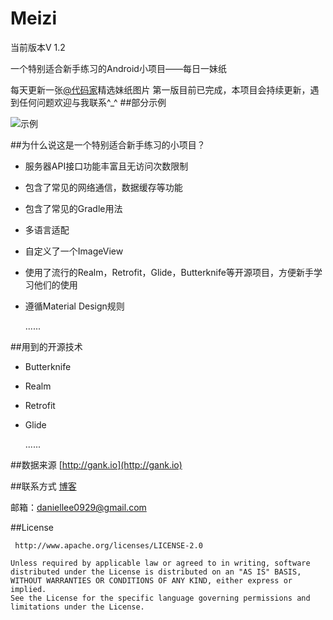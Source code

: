 # Meizi
当前版本V 1.2

一个特别适合新手练习的Android小项目——每日一妹纸

每天更新一张[@代码家](https://github.com/daimajia)精选妹纸图片
第一版目前已完成，本项目会持续更新，遇到任何问题欢迎与我联系^_^
##部分示例

![示例](https://github.com/SparkYuan/Meizi/raw/master/pic/meizi.gif)


##为什么说这是一个特别适合新手练习的小项目？

- 服务器API接口功能丰富且无访问次数限制
- 包含了常见的网络通信，数据缓存等功能
- 包含了常见的Gradle用法
- 多语言适配
- 自定义了一个ImageView
- 使用了流行的Realm，Retrofit，Glide，Butterknife等开源项目，方便新手学习他们的使用
- 遵循Material Design规则

  ......
 

##用到的开源技术
- Butterknife
- Realm
- Retrofit
- Glide

  ......

##数据来源
[http://gank.io](http://gank.io) 

##联系方式
 [博客](http://blog.csdn.net/l664675249)


邮箱：[daniellee0929@gmail.com](daniellee0929@gmail.com)

##License

     http://www.apache.org/licenses/LICENSE-2.0

	Unless required by applicable law or agreed to in writing, software
	distributed under the License is distributed on an "AS IS" BASIS,
	WITHOUT WARRANTIES OR CONDITIONS OF ANY KIND, either express or implied.
	See the License for the specific language governing permissions and
	limitations under the License.
